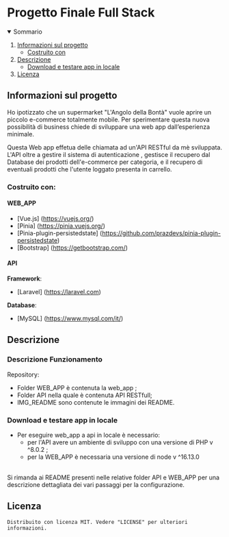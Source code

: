 <h1 algin="center">Progetto Finale Full Stack</h1>

<details open="open">
  <summary>Sommario</summary>
  <ol>
    <li>
      <a href="#informazioni-sul-progetto">Informazioni sul progetto</a>
      <ul>
        <li><a href="#costruito-con">Costruito con</a></li>
      </ul>
    </li>
   <li><a href="#descrizione">Descrizione</a>
     <ul>
        <li><a href="#Download-e-testare-app-in-locale">Download e testare app in locale</a></li>
      </ul>
    </li>
   <li><a href="#licenza">Licenza</a></li>
  <ol>
</details>

<!-- Informazioni sul progetto-->

## Informazioni sul progetto
 
 Ho ipotizzato che un supermarket "L'Angolo della Bontà"  vuole aprire un piccolo e-commerce totalmente mobile. Per sperimentare questa nuova possibilità di business chiede di sviluppare una  web app dall’esperienza minimale.

Questa Web app effetua delle chiamata ad un'API RESTful da mè sviluppata. L'API oltre a gestire il sistema di autenticazione , gestisce  il recupero dal Database dei prodotti dell'e-commerce per categoria, e il recupero di eventuali prodotti che l'utente loggato presenta in carrello.


#### <h3>Costruito con:</h3>
#### <h4>WEB_APP</h4>
- [Vue.js] (https://vuejs.org/)
- [Pinia] (https://pinia.vuejs.org/)
- [Pinia-plugin-persistedstate] (https://github.com/prazdevs/pinia-plugin-persistedstate)
- [Bootstrap] (https://getbootstrap.com/)
####  <h4>API</h4>
<b>Framework</b>:

- [Laravel] (https://laravel.com)

<b>Database</b>:

- [MySQL] (https://www.mysql.com/it/)

<!--Descrizione-->

## Descrizione

### Descrizione Funzionamento

 Repository:
 - Folder WEB_APP è contenuta la web_app ;
 - Folder API nella quale è contenuta API RESTfull;
 - IMG_README sono contenute le immagini dei README.


### Download e testare app in locale
 - Per eseguire web_app a api in locale è necessario:
    - per l'API avere un ambiente di sviluppo con una versione di PHP v ^8.0.2 ;
    - per la WEB_APP è necessaria una versione di node v ^16.13.0
    </br>
    
  Si rimanda ai README presenti nelle relative folder API e WEB_APP per una descrizione dettagliata dei vari passaggi per la configurazione. 

## Licenza

    Distribuito con licenza MIT. Vedere "LICENSE" per ulteriori informazioni.

